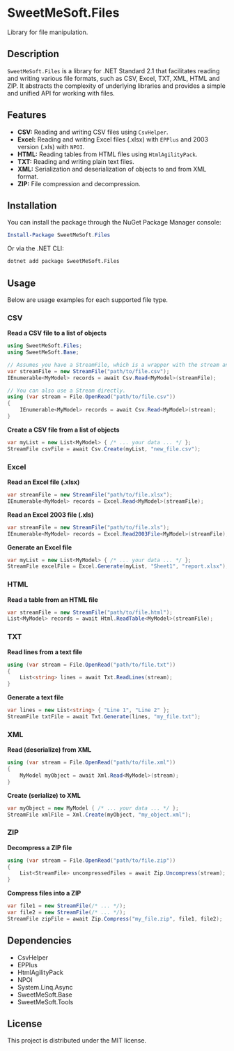 # SweetMeSoft.Files

Library for file manipulation.

## Description

`SweetMeSoft.Files` is a library for .NET Standard 2.1 that facilitates reading and writing various file formats, such as CSV, Excel, TXT, XML, HTML and ZIP. It abstracts the complexity of underlying libraries and provides a simple and unified API for working with files.

## Features

-   **CSV:** Reading and writing CSV files using `CsvHelper`.
-   **Excel:** Reading and writing Excel files (.xlsx) with `EPPlus` and 2003 version (.xls) with `NPOI`.
-   **HTML:** Reading tables from HTML files using `HtmlAgilityPack`.
-   **TXT:** Reading and writing plain text files.
-   **XML:** Serialization and deserialization of objects to and from XML format.
-   **ZIP:** File compression and decompression.

## Installation

You can install the package through the NuGet Package Manager console:

```powershell
Install-Package SweetMeSoft.Files
```

Or via the .NET CLI:

```bash
dotnet add package SweetMeSoft.Files
```

## Usage

Below are usage examples for each supported file type.

### CSV

**Read a CSV file to a list of objects**

```csharp
using SweetMeSoft.Files;
using SweetMeSoft.Base;

// Assumes you have a StreamFile, which is a wrapper with the stream and file metadata.
var streamFile = new StreamFile("path/to/file.csv");
IEnumerable<MyModel> records = await Csv.Read<MyModel>(streamFile);

// You can also use a Stream directly.
using (var stream = File.OpenRead("path/to/file.csv"))
{
    IEnumerable<MyModel> records = await Csv.Read<MyModel>(stream);
}
```

**Create a CSV file from a list of objects**

```csharp
var myList = new List<MyModel> { /* ... your data ... */ };
StreamFile csvFile = await Csv.Create(myList, "new_file.csv");
```

### Excel

**Read an Excel file (.xlsx)**

```csharp
var streamFile = new StreamFile("path/to/file.xlsx");
IEnumerable<MyModel> records = Excel.Read<MyModel>(streamFile);
```

**Read an Excel 2003 file (.xls)**
```csharp
var streamFile = new StreamFile("path/to/file.xls");
IEnumerable<MyModel> records = Excel.Read2003File<MyModel>(streamFile);
```

**Generate an Excel file**

```csharp
var myList = new List<MyModel> { /* ... your data ... */ };
StreamFile excelFile = Excel.Generate(myList, "Sheet1", "report.xlsx");
```

### HTML

**Read a table from an HTML file**

```csharp
var streamFile = new StreamFile("path/to/file.html");
List<MyModel> records = await Html.ReadTable<MyModel>(streamFile);
```

### TXT

**Read lines from a text file**

```csharp
using (var stream = File.OpenRead("path/to/file.txt"))
{
    List<string> lines = await Txt.ReadLines(stream);
}
```

**Generate a text file**
```csharp
var lines = new List<string> { "Line 1", "Line 2" };
StreamFile txtFile = await Txt.Generate(lines, "my_file.txt");
```

### XML

**Read (deserialize) from XML**
```csharp
using (var stream = File.OpenRead("path/to/file.xml"))
{
    MyModel myObject = await Xml.Read<MyModel>(stream);
}
```

**Create (serialize) to XML**
```csharp
var myObject = new MyModel { /* ... your data ... */ };
StreamFile xmlFile = Xml.Create(myObject, "my_object.xml");
```

### ZIP

**Decompress a ZIP file**
```csharp
using (var stream = File.OpenRead("path/to/file.zip"))
{
    List<StreamFile> uncompressedFiles = await Zip.Uncompress(stream);
}
```

**Compress files into a ZIP**
```csharp
var file1 = new StreamFile(/* ... */);
var file2 = new StreamFile(/* ... */);
StreamFile zipFile = await Zip.Compress("my_file.zip", file1, file2);
```

## Dependencies

-   CsvHelper
-   EPPlus
-   HtmlAgilityPack
-   NPOI
-   System.Linq.Async
-   SweetMeSoft.Base
-   SweetMeSoft.Tools

## License

This project is distributed under the MIT license.